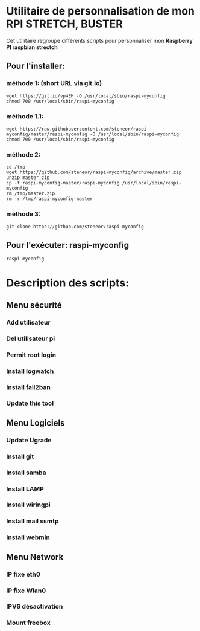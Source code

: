 # Utilitaire de personnalisation de mon RPI STRETCH, BUSTER

Cet utilitaire regroupe différents scripts pour personnaliser mon **Raspberry PI raspbian strectch**

## Pour l'installer:
### méthode 1: (short URL via git.io)
    wget https://git.io/vp4EH -O /usr/local/sbin/raspi-myconfig
    chmod 700 /usr/local/sbin/raspi-myconfig
### méthode 1.1:
    wget https://raw.githubusercontent.com/steneor/raspi-myconfig/master/raspi-myconfig -O /usr/local/sbin/raspi-myconfig
    chmod 700 /usr/local/sbin/raspi-myconfig

### méthode 2:
    cd /tmp
    wget https://github.com/steneor/raspi-myconfig/archive/master.zip
    unzip master.zip
    cp -f raspi-myconfig-master/raspi-myconfig /usr/local/sbin/raspi-myconfig
    rm /tmp/master.zip
    rm -r /tmp/raspi-myconfig-master

### méthode 3:
    git clone https://github.com/steneor/raspi-myconfig

## Pour l'exécuter: raspi-myconfig
	raspi-myconfig

# Description des scripts:
## Menu sécurité
### Add utilisateur
### Del utilisateur pi
### Permit root login
### Install logwatch
### Install fail2ban
### Update this tool
## Menu Logiciels
### Update Ugrade
### Install git
### Install samba
### Install LAMP
### Install wiringpi
### Install mail ssmtp
### Install webmin
## Menu Network
### IP fixe eth0
### IP fixe Wlan0
### IPV6 désactivation
### Mount freebox
